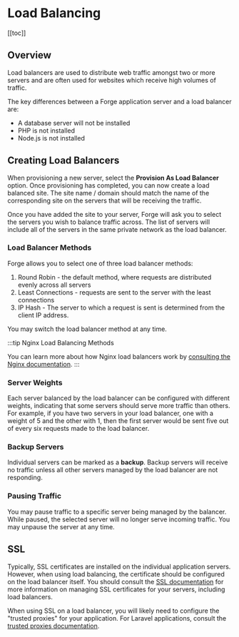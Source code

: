 # Load Balancing

[[toc]]

## Overview

Load balancers are used to distribute web traffic amongst two or more servers and are often used for websites which receive high volumes of traffic.

The key differences between a Forge application server and a load balancer are:

- A database server will not be installed
- PHP is not installed
- Node.js is not installed

## Creating Load Balancers

When provisioning a new server, select the **Provision As Load Balancer** option. Once provisioning has completed, you can now create a load balanced site. The site name / domain should match the name of the corresponding site on the servers that will be receiving the traffic.

Once you have added the site to your server, Forge will ask you to select the servers you wish to balance traffic across. The list of servers will include all of the servers in the same private network as the load balancer.

### Load Balancer Methods

Forge allows you to select one of three load balancer methods:

1. Round Robin - the default method, where requests are distributed evenly across all servers
2. Least Connections - requests are sent to the server with the least connections
3. IP Hash - The server to which a request is sent is determined from the client IP address.

You may switch the load balancer method at any time.

:::tip Nginx Load Balancing Methods

You can learn more about how Nginx load balancers work by [consulting the Nginx documentation](https://docs.nginx.com/nginx/admin-guide/load-balancer/http-load-balancer/#method).
:::

### Server Weights

Each server balanced by the load balancer can be configured with different weights, indicating that some servers should serve more traffic than others. For example, if you have two servers in your load balancer, one with a weight of 5 and the other with 1, then the first server would be sent five out of every six requests made to the load balancer.

### Backup Servers

Individual servers can be marked as a **backup**. Backup servers will receive no traffic unless all other servers managed by the load balancer are not responding.

### Pausing Traffic

You may pause traffic to a specific server being managed by the balancer. While paused, the selected server will no longer serve incoming traffic. You may unpause the server at any time.

## SSL

Typically, SSL certificates are installed on the individual application servers. However, when using load balancing, the certificate should be configured on the load balancer itself. You should consult the [SSL documentation](/1.0/sites/ssl.html#ssl) for more information on managing SSL certificates for your servers, including load balancers.

When using SSL on a load balancer, you will likely need to configure the "trusted proxies" for your application. For Laravel applications, consult the [trusted proxies documentation](https://laravel.com/docs/requests#configuring-trusted-proxies).
